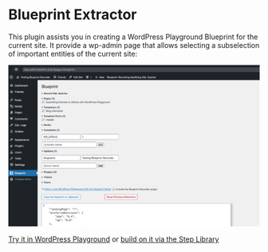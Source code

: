 # Blueprint Extractor

This plugin assists you in creating a WordPress Playground Blueprint for the current site. It provide a wp-admin page that allows selecting a subselection of important entities of the current site:

![Screenshot of the wp-admin UI](screenshot.png)

[Try it in WordPress Playground](https://playground.wordpress.net/#{%22steps%22:[{%22step%22:%22installPlugin%22,%22pluginData%22:{%22resource%22:%22url%22,%22url%22:%22https://github-proxy.com/proxy/?repo=akirk/blueprint-extractor&branch=main%22},%22options%22:{%22activate%22:true}}]}) or [build on it via the Step Library](https://akirk.github.io/playground-step-library/#eyJzdGVwcyI6W3sic3RlcCI6ImJsdWVwcmludFJlY29yZGVyIn1dfQ==)
